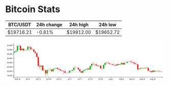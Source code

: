# Bitcoin Stats

BTC/USDT|24h change|24h high|24h low|
|---|---|---|---|
|$19716.21|-0.81%|$19912.00|$19652.72|

<img src="./chart.svg">

